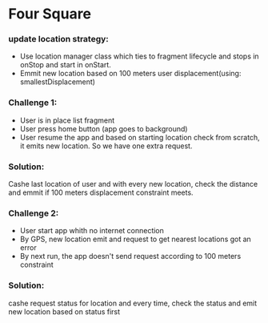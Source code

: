# Four Square

### update location strategy:
- Use location manager class which ties to fragment lifecycle and stops in onStop and start in onStart.
- Emmit new location based on 100 meters user displacement(using: smallestDisplacement)

### Challenge 1:
- User is in place list fragment
- User press home button (app goes to background)
- User resume the app and based on starting location check from scratch, it emits new location. So we have one extra request.
### Solution:
Cashe last location of user and with every new location, check the distance and emmit if 100 meters displacement constraint meets.


### Challenge 2:
- User start app whith no internet connection
- By GPS, new location emit and request to get nearest locations got an error
- By next run, the app doesn't send request according to 100 meters constraint
### Solution:
cashe request status for location and every time, check the status and emit new location based on status first